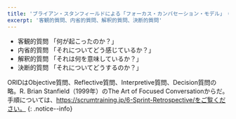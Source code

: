 ```yaml
---
title: 'ブライアン・スタンフィールドによる「フォーカス・カンバセーション・モデル」 ORID'
excerpt: '客観的質問、内省的質問、解釈的質問、決断的質問'
---
```


* 客観的質問 「何が起こったのか？」
* 内省的質問 「それについてどう感じているか？」
* 解釈的質問 「それは何を意味しているか？」
* 決断的質問 「それについてどうするのか？」

ORIDはObjective質問、Reflective質問、Interpretive質問、Decision質問の略。R. Brian Stanfield（1999年）のThe Art of Focused Conversationからだ。 手順については、https://scrumtraining.jp/6-Sprint-Retrospective/をご覧ください。
{: .notice--info}

